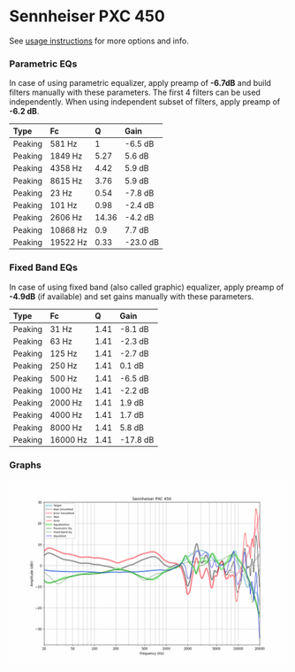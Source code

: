 # Sennheiser PXC 450
See [usage instructions](https://github.com/jaakkopasanen/AutoEq#usage) for more options and info.

### Parametric EQs
In case of using parametric equalizer, apply preamp of **-6.7dB** and build filters manually
with these parameters. The first 4 filters can be used independently.
When using independent subset of filters, apply preamp of **-6.2 dB**.

| Type    | Fc       |     Q | Gain     |
|:--------|:---------|:------|:---------|
| Peaking | 581 Hz   |  1    | -6.5 dB  |
| Peaking | 1849 Hz  |  5.27 | 5.6 dB   |
| Peaking | 4358 Hz  |  4.42 | 5.9 dB   |
| Peaking | 8615 Hz  |  3.76 | 5.9 dB   |
| Peaking | 23 Hz    |  0.54 | -7.8 dB  |
| Peaking | 101 Hz   |  0.98 | -2.4 dB  |
| Peaking | 2606 Hz  | 14.36 | -4.2 dB  |
| Peaking | 10868 Hz |  0.9  | 7.7 dB   |
| Peaking | 19522 Hz |  0.33 | -23.0 dB |

### Fixed Band EQs
In case of using fixed band (also called graphic) equalizer, apply preamp of **-4.9dB**
(if available) and set gains manually with these parameters.

| Type    | Fc       |    Q | Gain     |
|:--------|:---------|:-----|:---------|
| Peaking | 31 Hz    | 1.41 | -8.1 dB  |
| Peaking | 63 Hz    | 1.41 | -2.3 dB  |
| Peaking | 125 Hz   | 1.41 | -2.7 dB  |
| Peaking | 250 Hz   | 1.41 | 0.1 dB   |
| Peaking | 500 Hz   | 1.41 | -6.5 dB  |
| Peaking | 1000 Hz  | 1.41 | -2.2 dB  |
| Peaking | 2000 Hz  | 1.41 | 1.9 dB   |
| Peaking | 4000 Hz  | 1.41 | 1.7 dB   |
| Peaking | 8000 Hz  | 1.41 | 5.8 dB   |
| Peaking | 16000 Hz | 1.41 | -17.8 dB |

### Graphs
![](./Sennheiser%20PXC%20450.png)